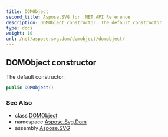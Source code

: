 ```yaml
---
title: DOMObject
second_title: Aspose.SVG for .NET API Reference
description: DOMObject constructor. The default constructor
type: docs
weight: 10
url: /net/aspose.svg.dom/domobject/domobject/
---
```

## DOMObject constructor

The default constructor.

```csharp
public DOMObject()
```

### See Also

* class [DOMObject](../)
* namespace [Aspose.Svg.Dom](../../domobject/)
* assembly [Aspose.SVG](../../../)
